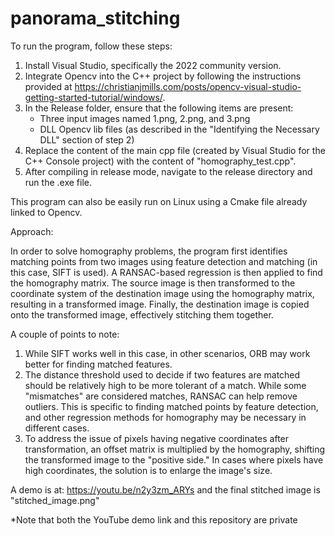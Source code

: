 # panorama_stitching
To run the program, follow these steps:

1. Install Visual Studio, specifically the 2022 community version.
2. Integrate Opencv into the C++ project by following the instructions provided at https://christianjmills.com/posts/opencv-visual-studio-getting-started-tutorial/windows/.
3. In the Release folder, ensure that the following items are present:
   - Three input images named 1.png, 2.png, and 3.png
   - DLL Opencv lib files (as described in the "Identifying the Necessary DLL" section of step 2)
4. Replace the content of the main cpp file (created by Visual Studio for the C++ Console project) with the content of "homography_test.cpp".
5. After compiling in release mode, navigate to the release directory and run the .exe file.

This program can also be easily run on Linux using a Cmake file already linked to Opencv.

Approach:

In order to solve homography problems, the program first identifies matching points from two images using feature detection and matching (in this case, SIFT is used). A RANSAC-based regression is then applied to find the homography matrix. The source image is then transformed to the coordinate system of the destination image using the homography matrix, resulting in a transformed image. Finally, the destination image is copied onto the transformed image, effectively stitching them together.

A couple of points to note:
1. While SIFT works well in this case, in other scenarios, ORB may work better for finding matched features.
2. The distance threshold used to decide if two features are matched should be relatively high to be more tolerant of a match. While some "mismatches" are considered matches, RANSAC can help remove outliers. This is specific to finding matched points by feature detection, and other regression methods for homography may be necessary in different cases.
3. To address the issue of pixels having negative coordinates after transformation, an offset matrix is multiplied by the homography, shifting the transformed image to the "positive side." In cases where pixels have high coordinates, the solution is to enlarge the image's size.
   
A demo is at: https://youtu.be/n2y3zm_ARYs and the final stitched image is "stitched_image.png"

*Note that both the YouTube demo link and this repository are private 

